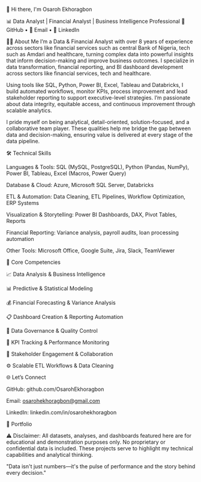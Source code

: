 👋 Hi there, I'm Osaroh Ekhoragbon

📊 Data Analyst | Financial Analyst | Business Intelligence Professional
🔗 GitHub • 📧 Email • 💼 LinkedIn


👨‍💼 About Me
I’m a Data & Financial Analyst with over 8 years of experience across sectors like financial services such as central Bank of Nigeria, tech such as Amdari and healthcare, turning complex data into powerful insights that inform decision-making and improve business outcomes. I specialize in data transformation, financial reporting, and BI dashboard development across sectors like financial services, tech and healthcare.

Using tools like SQL, Python, Power BI, Excel, Tableau and Databricks, I build automated workflows, monitor KPIs, process improvement and lead stakeholder reporting to support executive-level strategies. I’m passionate about data integrity, equitable access, and continuous improvement through scalable analytics.

I pride myself on being analytical, detail-oriented, solution-focused, and a collaborative team player. These qualities help me bridge the gap between data and decision-making, ensuring value is delivered at every stage of the data pipeline.


🛠️ Technical Skills

Languages & Tools: SQL (MySQL, PostgreSQL), Python (Pandas, NumPy), Power BI, Tableau, Excel (Macros, Power Query)

Database & Cloud: Azure, Microsoft SQL Server, Databricks

ETL & Automation: Data Cleaning, ETL Pipelines, Workflow Optimization, ERP Systems

Visualization & Storytelling: Power BI Dashboards, DAX, Pivot Tables, Reports

Financial Reporting: Variance analysis, payroll audits, loan processing automation

Other Tools: Microsoft Office, Google Suite, Jira, Slack, TeamViewer


🔭 Core Competencies

📈 Data Analysis & Business Intelligence

📊 Predictive & Statistical Modeling

💰 Financial Forecasting & Variance Analysis

📋 Dashboard Creation & Reporting Automation

🧩 Data Governance & Quality Control

🚀 KPI Tracking & Performance Monitoring

🤝 Stakeholder Engagement & Collaboration

⚙️ Scalable ETL Workflows & Data Cleaning


🌐 Let’s Connect

GitHub: github.com/OsarohEkhoragbon

Email: osarohekhoragbon@gmail.com

LinkedIn: linkedin.com/in/osarohekhoragbon


💼 Portfolio

⚠️ Disclaimer: All datasets, analyses, and dashboards featured here are for educational and demonstration purposes only. No proprietary or confidential data is included. These projects serve to highlight my technical capabilities and analytical thinking.

"Data isn't just numbers—it's the pulse of performance and the story behind every decision."
